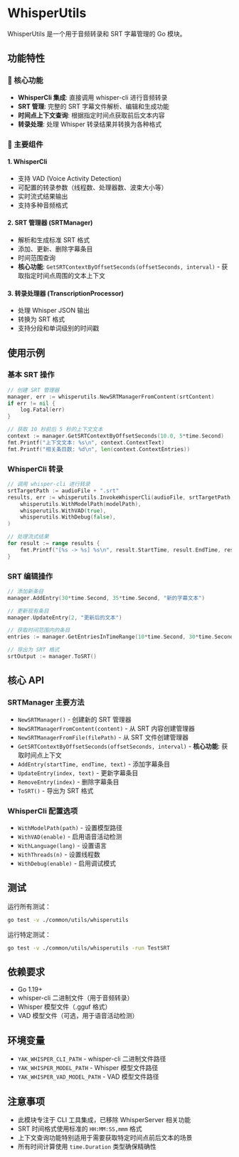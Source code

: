 # WhisperUtils

WhisperUtils 是一个用于音频转录和 SRT 字幕管理的 Go 模块。

## 功能特性

### 🎯 核心功能
- **WhisperCli 集成**: 直接调用 whisper-cli 进行音频转录
- **SRT 管理**: 完整的 SRT 字幕文件解析、编辑和生成功能
- **时间点上下文查询**: 根据指定时间点获取前后文本内容
- **转录处理**: 处理 Whisper 转录结果并转换为各种格式

### 🔧 主要组件

#### 1. WhisperCli
- 支持 VAD (Voice Activity Detection)
- 可配置的转录参数（线程数、处理器数、波束大小等）
- 实时流式结果输出
- 支持多种音频格式

#### 2. SRT 管理器 (SRTManager)
- 解析和生成标准 SRT 格式
- 添加、更新、删除字幕条目
- 时间范围查询
- **核心功能**: `GetSRTContextByOffsetSeconds(offsetSeconds, interval)` - 获取指定时间点周围的文本上下文

#### 3. 转录处理器 (TranscriptionProcessor)
- 处理 Whisper JSON 输出
- 转换为 SRT 格式
- 支持分段和单词级别的时间戳

## 使用示例

### 基本 SRT 操作

```go
// 创建 SRT 管理器
manager, err := whisperutils.NewSRTManagerFromContent(srtContent)
if err != nil {
    log.Fatal(err)
}

// 获取 10 秒前后 5 秒的上下文文本
context := manager.GetSRTContextByOffsetSeconds(10.0, 5*time.Second)
fmt.Printf("上下文文本: %s\n", context.ContextText)
fmt.Printf("相关条目数: %d\n", len(context.ContextEntries))
```

### WhisperCli 转录

```go
// 调用 whisper-cli 进行转录
srtTargetPath := audioFile + ".srt"
results, err := whisperutils.InvokeWhisperCli(audioFile, srtTargetPath,
    whisperutils.WithModelPath(modelPath),
    whisperutils.WithVAD(true),
    whisperutils.WithDebug(false),
)

// 处理流式结果
for result := range results {
    fmt.Printf("[%s -> %s] %s\n", result.StartTime, result.EndTime, result.Text)
}
```

### SRT 编辑操作

```go
// 添加新条目
manager.AddEntry(30*time.Second, 35*time.Second, "新的字幕文本")

// 更新现有条目
manager.UpdateEntry(2, "更新后的文本")

// 获取时间范围内的条目
entries := manager.GetEntriesInTimeRange(10*time.Second, 30*time.Second)

// 导出为 SRT 格式
srtOutput := manager.ToSRT()
```

## 核心 API

### SRTManager 主要方法

- `NewSRTManager()` - 创建新的 SRT 管理器
- `NewSRTManagerFromContent(content)` - 从 SRT 内容创建管理器
- `NewSRTManagerFromFile(filePath)` - 从 SRT 文件创建管理器
- `GetSRTContextByOffsetSeconds(offsetSeconds, interval)` - **核心功能**: 获取时间点上下文
- `AddEntry(startTime, endTime, text)` - 添加字幕条目
- `UpdateEntry(index, text)` - 更新字幕条目
- `RemoveEntry(index)` - 删除字幕条目
- `ToSRT()` - 导出为 SRT 格式

### WhisperCli 配置选项

- `WithModelPath(path)` - 设置模型路径
- `WithVAD(enable)` - 启用语音活动检测
- `WithLanguage(lang)` - 设置语言
- `WithThreads(n)` - 设置线程数
- `WithDebug(enable)` - 启用调试模式

## 测试

运行所有测试：
```bash
go test -v ./common/utils/whisperutils
```

运行特定测试：
```bash
go test -v ./common/utils/whisperutils -run TestSRT
```

## 依赖要求

- Go 1.19+
- whisper-cli 二进制文件（用于音频转录）
- Whisper 模型文件（.gguf 格式）
- VAD 模型文件（可选，用于语音活动检测）

## 环境变量

- `YAK_WHISPER_CLI_PATH` - whisper-cli 二进制文件路径
- `YAK_WHISPER_MODEL_PATH` - Whisper 模型文件路径
- `YAK_WHISPER_VAD_MODEL_PATH` - VAD 模型文件路径

## 注意事项

- 此模块专注于 CLI 工具集成，已移除 WhisperServer 相关功能
- SRT 时间格式使用标准的 `HH:MM:SS,mmm` 格式
- 上下文查询功能特别适用于需要获取特定时间点前后文本的场景
- 所有时间计算使用 `time.Duration` 类型确保精确性